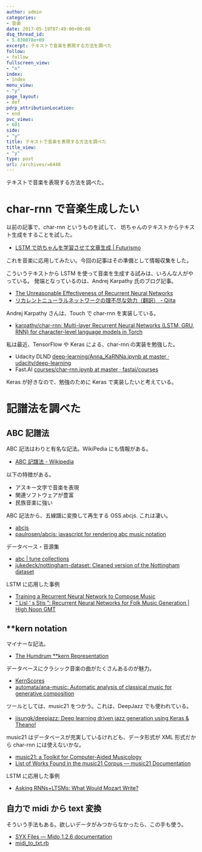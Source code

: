 ```yaml
---
author: admin
categories:
- 音楽
date: 2017-05-19T07:49:00+00:00
dsq_thread_id:
- 5.830878e+09
excerpt: テキストで音楽を表現する方法を調べた
follow:
- follow
fullscreen_view:
- "n"
index:
- index
menu_view:
- "y"
page_layout:
- def
pdrp_attributionLocation:
- end
pvc_views:
- 601
side:
- "y"
title: テキストで音楽を表現する方法を調べた
title_view:
- "y"
type: post
url: /archives/=6448
---
```


テキストで音楽を表現する方法を調べた。

char-rnn で音楽生成したい
=========================

以前の記事で、char-rnn というものを試して、
坊ちゃんのテキストからテキスト生成をすることを試した。

-   [LSTM で坊ちゃんを学習させて文章生成 |
    Futurismo](https://futurismo.biz/archives/6385)

これを音楽に応用してみたい。今回の記事はその準備として情報収集をした。

こういうテキストから LSTM
を使って音楽を生成する試みは、いろんな人がやっている。
発端となっているのは、Andrej Karpathy 氏のブログ記事。

-   [The Unreasonable Effectiveness of Recurrent Neural
    Networks](http://karpathy.github.io/2015/05/21/rnn-effectiveness/)
-   [リカレントニューラルネットワークの理不尽な効力（翻訳） -
    Qiita](http://qiita.com/KojiOhki/items/397f157342e0def06a9b)

Andrej Karpathy さんは、Touch で char-rnn を実装している。

-   [karpathy/char-rnn: Multi-layer Recurrent Neural Networks (LSTM,
    GRU, RNN) for character-level language models in
    Torch](https://github.com/karpathy/char-rnn)

私は最近、TensorFlow や Keras による、char-rnn の実装を勉強した。

-   Udacity DLND [deep-learning/Anna\_KaRNNa.ipynb at master ·
    udacity/deep-learning](https://github.com/udacity/deep-learning/blob/master/intro-to-rnns/Anna_KaRNNa.ipynb)
-   Fast.AI [courses/char-rnn.ipynb at master ·
    fastai/courses](https://github.com/fastai/courses/blob/master/deeplearning1/nbs/char-rnn.ipynb)

Keras が好きなので、勉強のために Keras で実装したいと考えている。

記譜法を調べた
==============

ABC 記譜法
----------

ABC 記法はわりと有名な記法。WikiPedia にも情報がある。

-   [ABC 記譜法 -
    Wikipedia](https://ja.wikipedia.org/wiki/ABC%E8%A8%98%E8%AD%9C%E6%B3%95)

以下の特徴がある。

-   アスキー文字で音楽を表現
-   関連ソフトウェアが豊富
-   民族音楽に強い

ABC 記法から、五線譜に変換して再生する OSS.abcjs. これは凄い。

-   [abcjs](https://abcjs.net/)
-   [paulrosen/abcjs: javascript for rendering abc music
    notation](https://github.com/paulrosen/abcjs)

データベース・音源集

-   [abc | tune collections](http://abcnotation.com/tunes)
-   [jukedeck/nottingham-dataset: Cleaned version of the Nottingham
    dataset](https://github.com/jukedeck/nottingham-dataset)

LSTM に応用した事例

-   [Training a Recurrent Neural Network to Compose
    Music](http://maraoz.com/2016/02/02/abc-rnn/)
-   [“ Lisl ’ s Stis ”: Recurrent Neural Networks for Folk Music
    Generation | High Noon
    GMT](https://highnoongmt.wordpress.com/2015/05/22/lisls-stis-recurrent-neural-networks-for-folk-music-generation/)

\*\*kern notation
-----------------

マイナーな記法。

-   [The Humdrum \*\*kern
    Representation](http://www.music-cog.ohio-state.edu/Humdrum/representations/kern.html)

データベースにクラシック音楽の曲がたくさんあるのが魅力。

-   [KernScores](http://kern.humdrum.org/)
-   [automata/ana-music: Automatic analysis of classical music for
    generative composition](https://github.com/automata/ana-music)

ツールとしては、music21 をつかう。これは、DeepJazz でも使われている。

-   [jisungk/deepjazz: Deep learning driven jazz generation using Keras
    & Theano!](https://github.com/jisungk/deepjazz)

music21 はデータベースが充実しているけれども、データ形式が XML
形式だから char-rnn には使えないかな。

-   [music21: a Toolkit for Computer-Aided
    Musicology](http://web.mit.edu/music21/)
-   [List of Works Found in the music21 Corpus — music21
    Documentation](http://web.mit.edu/music21/doc/about/referenceCorpus.html)

LSTM に応用した事例

-   [Asking RNNs+LTSMs: What Would Mozart
    Write?](http://www.wise.io/tech/asking-rnn-and-ltsm-what-would-mozart-write)

自力で midi から text 変換
--------------------------

そういう手法もある。欲しいデータがみつからなかったら、この手も使う。

-   [SYX Files — Mido 1.2.6
    documentation](http://mido.readthedocs.io/en/latest/syx.html)
-   [midi\_to\_txt.rb](https://gist.github.com/dtinth/28916cc8bb668bd131c08c61c4b1f200)
